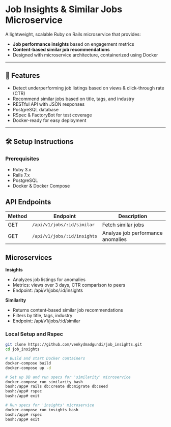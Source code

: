 # Job Insights & Similar Jobs Microservice

A lightweight, scalable Ruby on Rails microservice that provides:
- **Job performance insights** based on engagement metrics
- **Content-based similar job recommendations**
- Designed with microservice architecture, containerized using Docker

---

## 🚀 Features

- Detect underperforming job listings based on views & click-through rate (CTR)
- Recommend similar jobs based on title, tags, and industry
- RESTful API with JSON responses
- PostgreSQL database
- RSpec & FactoryBot for test coverage
- Docker-ready for easy deployment

---

## 🛠️ Setup Instructions

### Prerequisites

- Ruby 3.x
- Rails 7.x
- PostgreSQL
- Docker & Docker Compose

## API Endpoints
| Method | Endpoint                     | Description                       |
| ------ | ---------------------------- | --------------------------------- |
| GET    | `/api/v1/jobs/:id/similar`   | Fetch similar jobs                |
| GET    | `/api/v1/jobs/:id/insights`  | Analyze job performance anomalies |


## Microservices
**Insights**
- Analyzes job listings for anomalies
- Metrics: views over 3 days, CTR comparison to peers
- Endpoint: /api/v1/jobs/:id/insights

**Similarity**
- Returns content-based similar job recommendations
- Filters by title, tags, industry
- Endpoint: /api/v1/jobs/:id/similar

### Local Setup and Rspec

```bash
git clone https://github.com/venkydmadgundi/job_insights.git
cd job_insights

# Build and start Docker containers
docker-compose build
docker-compose up -d

# Set up DB and run specs for 'similarity' microservice
docker-compose run similarity bash
bash:/app# rails db:create db:migrate db:seed
bash:/app# rspec
bash:/app# exit

# Run specs for 'insights' microservice
docker-compose run insights bash
bash:/app# rspec
bash:/app# exit

